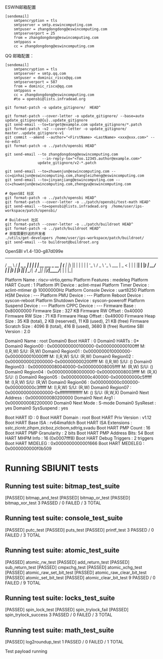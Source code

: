 ESWIN邮箱配置

```config
[sendemail]
	smtpencryption = tls
	smtpserver = smtp.eswincomputing.com
	smtpuser = zhangdongdong@eswincomputing.com
	smtpserverport = 25
	from = zhangdongdong@eswincomputing.com
	smtppass = 
	cc = zhangdongdong@eswincomputing.com
```

QQ 邮箱配置：

```.config
[sendemail]
	smtpencryption = tls
    smtpserver = smtp.qq.com
    smtpuser = dominic_riscx@qq.com
	smtpserverport = 587
    from = dominic_riscx@qq.com
	smtppass = 
	cc = zhangdongdong@eswincomputing.com
	#to = opensbi@lists.infradead.org
```

```
git format-patch -o update_gitignore/  HEAD^

git format-patch --cover-letter -o update_gitignore/ --base=auto  update_gitignore@{u}..update_gitignore
git send-email --to=target@example.com update_gitignore/*.patch
git format-patch -v2 --cover-letter -o update_gitignore/   master..update_gitignore-v1
git commit --amend --author="<FirstName> <LastName> <xxx@xxx.com>" --no-edit
git format-patch -o ../patch/opensbi HEAD^

git send-email --to zhangdongdong@eswincomputing.com 
                 --in-reply-to="<foo.12345.author@example.com>" 
               update_gitignore/v2-*.patch 

git send-email --to=zhuwenjun@eswincomputing.com --cc=qinhaijun@eswincomputing.com,zhangleizheng@eswincomputing.com
git send-email --to=jinyanjiang@eswincomputing.com --cc=zhuwenjun@eswincomputing.com,zhengyu@eswincomputing.com

# OpenSBI 社区
git format-patch -o ../patch/opensbi HEAD^
git format-patch --cover-letter -o ../patch/opensbi/test-math HEAD^
git send-email --to=opensbi@lists.infradead.org  /home/user/ips-workspace/patch/opensbi/

# Buildroot 社区
git format-patch --cover-letter -o ../patch/buildroot HEAD^
git format-patch -o ../patch/buildroot HEAD^
# 获取需要抄送的开发者
./utils/get-developers /home/user/ips-workspace/patch/buildroot/
git send-email --to buildroot@buildroot.org
```


OpenSBI v1.4-130-g87d099e
   ____                    _____ ____ _____
  / __ \                  / ____|  _ \_   _|
 | |  | |_ __   ___ _ __ | (___ | |_) || |
 | |  | | '_ \ / _ \ '_ \ \___ \|  _ < | |
 | |__| | |_) |  __/ | | |____) | |_) || |_
  \____/| .__/ \___|_| |_|_____/|____/_____|
        | |
        |_|

Platform Name             : riscv-virtio,qemu
Platform Features         : medeleg
Platform HART Count       : 1
Platform IPI Device       : aclint-mswi
Platform Timer Device     : aclint-mtimer @ 10000000Hz
Platform Console Device   : uart8250
Platform HSM Device       : ---
Platform PMU Device       : ---
Platform Reboot Device    : syscon-reboot
Platform Shutdown Device  : syscon-poweroff
Platform Suspend Device   : ---
Platform CPPC Device      : ---
Firmware Base             : 0x80000000
Firmware Size             : 327 KB
Firmware RW Offset        : 0x40000
Firmware RW Size          : 71 KB
Firmware Heap Offset      : 0x49000
Firmware Heap Size        : 35 KB (total), 2 KB (reserved), 11 KB (used), 21 KB (free)
Firmware Scratch Size     : 4096 B (total), 416 B (used), 3680 B (free)
Runtime SBI Version       : 2.0

Domain0 Name              : root
Domain0 Boot HART         : 0
Domain0 HARTs             : 0*
Domain0 Region00          : 0x0000000000100000-0x0000000000100fff M: (I,R,W) S/U: (R,W)
Domain0 Region01          : 0x0000000010000000-0x0000000010000fff M: (I,R,W) S/U: (R,W)
Domain0 Region02          : 0x0000000002000000-0x000000000200ffff M: (I,R,W) S/U: ()
Domain0 Region03          : 0x0000000080040000-0x000000008005ffff M: (R,W) S/U: ()
Domain0 Region04          : 0x0000000080000000-0x000000008003ffff M: (R,X) S/U: ()
Domain0 Region05          : 0x000000000c400000-0x000000000c5fffff M: (I,R,W) S/U: (R,W)
Domain0 Region06          : 0x000000000c000000-0x000000000c3fffff M: (I,R,W) S/U: (R,W)
Domain0 Region07          : 0x0000000000000000-0xffffffffffffffff M: () S/U: (R,W,X)
Domain0 Next Address      : 0x0000000080200000
Domain0 Next Arg1         : 0x0000000082200000
Domain0 Next Mode         : S-mode
Domain0 SysReset          : yes
Domain0 SysSuspend        : yes

Boot HART ID              : 0
Boot HART Domain          : root
Boot HART Priv Version    : v1.12
Boot HART Base ISA        : rv64imafdch
Boot HART ISA Extensions  : sstc,zicntr,zihpm,zicboz,zicbom,sdtrig,svadu
Boot HART PMP Count       : 16
Boot HART PMP Granularity : 2 bits
Boot HART PMP Address Bits: 54
Boot HART MHPM Info       : 16 (0x0007fff8)
Boot HART Debug Triggers  : 2 triggers
Boot HART MIDELEG         : 0x0000000000001666
Boot HART MEDELEG         : 0x0000000000f0b509

# Running SBIUNIT tests #
## Running test suite: bitmap_test_suite
[PASSED] bitmap_and_test
[PASSED] bitmap_or_test
[PASSED] bitmap_xor_test
3 PASSED / 0 FAILED / 3 TOTAL
## Running test suite: console_test_suite
[PASSED] putc_test
[PASSED] puts_test
[PASSED] printf_test
3 PASSED / 0 FAILED / 3 TOTAL
## Running test suite: atomic_test_suite
[PASSED] atomic_rw_test
[PASSED] add_return_test
[PASSED] sub_return_test
[PASSED] cmpxchg_test
[PASSED] atomic_xchg_test
[PASSED] atomic_raw_set_bit_test
[PASSED] atomic_raw_clear_bit_test
[PASSED] atomic_set_bit_test
[PASSED] atomic_clear_bit_test
9 PASSED / 0 FAILED / 9 TOTAL
## Running test suite: locks_test_suite
[PASSED] spin_lock_test
[PASSED] spin_trylock_fail
[PASSED] spin_trylock_success
3 PASSED / 0 FAILED / 3 TOTAL
## Running test suite: math_test_suite
[PASSED] log2roundup_test
1 PASSED / 0 FAILED / 1 TOTAL

Test payload running